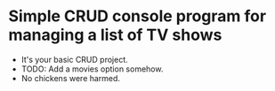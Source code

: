 # Simple CRUD console program for managing a list of TV shows

- It's your basic CRUD project.
- TODO: Add a movies option somehow.
- No chickens were harmed.
